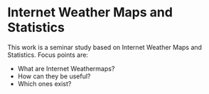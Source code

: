 # Internet Weather Maps and Statistics
This work is a seminar study based on Internet Weather Maps and Statistics. Focus points are:
- What are Internet Weathermaps?
- How can they be useful?
- Which ones exist?

